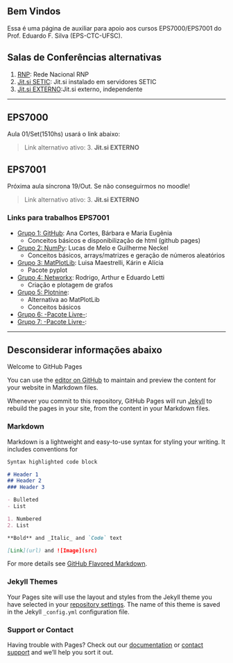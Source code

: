 ## Bem Vindos

Essa é uma página de auxiliar para apoio aos cursos EPS7000/EPS7001 do Prof. Eduardo F. Silva (EPS-CTC-UFSC).

## Salas de Conferências alternativas

1. [RNP](https://conferenciaweb.rnp.br/webconf/eduardo-ferreira-da): Rede Nacional RNP       
2. [Jit.si SETIC](https://reunioes.setic.ufsc.br/EduardoFSilva):  Jit.si instalado em servidores SETIC
3. [Jit.si EXTERNO](https://meet.jit.si/EduardoFSilva):Jit.si externo, independente

----
## EPS7000
Aula 01/Set(1510hs) usará o link abaixo:
> Link alternativo ativo: 3. **Jit.si EXTERNO**

## EPS7001
Próxima aula síncrona 19/Out.
Se não conseguirmos no moodle!
> Link alternativo ativo: 3. **Jit.si EXTERNO**

### Links para trabalhos EPS7001

- [Grupo 1: GitHub](EPS7001_Trabalhos_2020-1/ex_introR.html): Ana Cortes, Bárbara e Maria Eugênia
    - Conceitos básicos e disponibilização de html (github pages)
- [Grupo 2: NumPy](EPS7001_Trabalhos_2020-1/ex_introR.html): Lucas de Melo e Guilherme Neckel
    - Conceitos básicos, arrays/matrizes e geração de números aleatórios
- [Grupo 3: MatPlotLib](EPS7001_Trabalhos_2020-1/ex_introR.html): Luisa Maestrelli, Kárin e Alícia
    - Pacote pyplot
- [Grupo 4: Networkx](EPS7001_Trabalhos_2020-1/ex_introR.html): Rodrigo, Arthur e Eduardo Letti
    - Criação e plotagem de grafos
- [Grupo 5: Plotnine](EPS7001_Trabalhos_2020-1/ex_introR.html): 
    - Alternativa ao MatPlotLib
    - Conceitos básicos
- [Grupo 6: -Pacote Livre-](EPS7001_Trabalhos_2020-1/ex_introR.html): 
- [Grupo 7: -Pacote Livre-](EPS7001_Trabalhos_2020-1/ex_introR.html): 


----

## Desconsiderar informações abaixo 

Welcome to GitHub Pages

You can use the [editor on GitHub](https://github.com/Efsilvaa/EPS7001/edit/gh-pages/docs/index.md) to maintain and preview the content for your website in Markdown files.

Whenever you commit to this repository, GitHub Pages will run [Jekyll](https://jekyllrb.com/) to rebuild the pages in your site, from the content in your Markdown files.

### Markdown

Markdown is a lightweight and easy-to-use syntax for styling your writing. It includes conventions for

```markdown
Syntax highlighted code block

# Header 1
## Header 2
### Header 3

- Bulleted
- List

1. Numbered
2. List

**Bold** and _Italic_ and `Code` text

[Link](url) and ![Image](src)
```

For more details see [GitHub Flavored Markdown](https://guides.github.com/features/mastering-markdown/).

### Jekyll Themes

Your Pages site will use the layout and styles from the Jekyll theme you have selected in your [repository settings](https://github.com/Efsilvaa/EPS7001/settings). The name of this theme is saved in the Jekyll `_config.yml` configuration file.

### Support or Contact

Having trouble with Pages? Check out our [documentation](https://docs.github.com/categories/github-pages-basics/) or [contact support](https://github.com/contact) and we’ll help you sort it out.
